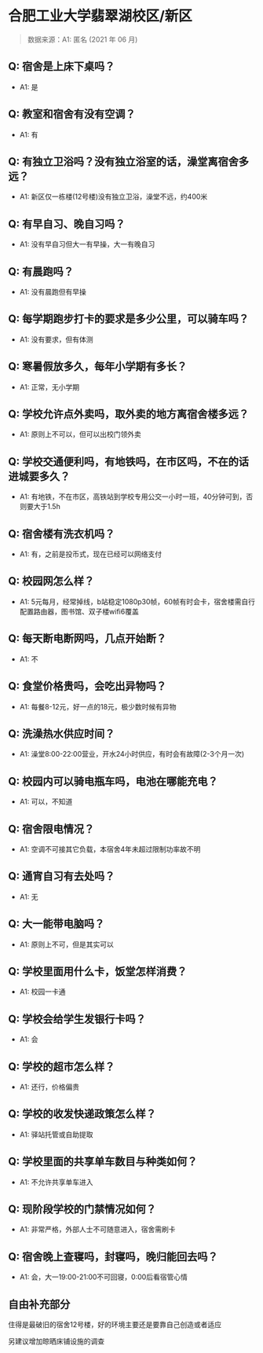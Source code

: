 # 合肥工业大学翡翠湖校区/新区

> 数据来源：A1: 匿名 (2021 年 06 月)

## Q: 宿舍是上床下桌吗？

- A1: 是

## Q: 教室和宿舍有没有空调？

- A1: 有

## Q: 有独立卫浴吗？没有独立浴室的话，澡堂离宿舍多远？

- A1: 新区仅一栋楼(12号楼)没有独立卫浴，澡堂不远，约400米

## Q: 有早自习、晚自习吗？

- A1: 没有早自习但大一有早操，大一有晚自习

## Q: 有晨跑吗？

- A1: 没有晨跑但有早操

## Q: 每学期跑步打卡的要求是多少公里，可以骑车吗？

- A1: 没有要求，但有体测

## Q: 寒暑假放多久，每年小学期有多长？

- A1: 正常，无小学期

## Q: 学校允许点外卖吗，取外卖的地方离宿舍楼多远？

- A1: 原则上不可以，但可以出校门领外卖

## Q: 学校交通便利吗，有地铁吗，在市区吗，不在的话进城要多久？

- A1: 有地铁，不在市区，高铁站到学校专用公交一小时一班，40分钟可到，否则要大于1.5h

## Q: 宿舍楼有洗衣机吗？

- A1: 有，之前是投币式，现在已经可以网络支付

## Q: 校园网怎么样？

- A1: 5元每月，经常掉线，b站稳定1080p30帧，60帧有时会卡，宿舍楼需自行配置路由器，图书馆、双子楼wifi6覆盖

## Q: 每天断电断网吗，几点开始断？

- A1: 不

## Q: 食堂价格贵吗，会吃出异物吗？

- A1: 每餐8-12元，好一点的18元，极少数时候有异物

## Q: 洗澡热水供应时间？

- A1: 澡堂8:00-22:00营业，开水24小时供应，有时会有故障(2-3个月一次)

## Q: 校园内可以骑电瓶车吗，电池在哪能充电？

- A1: 可以，不知道

## Q: 宿舍限电情况？

- A1: 空调不可接其它负载，本宿舍4年未超过限制功率故不明

## Q: 通宵自习有去处吗？

- A1: 无

## Q: 大一能带电脑吗？

- A1: 原则上不可，但是其实可以

## Q: 学校里面用什么卡，饭堂怎样消费？

- A1: 校园一卡通

## Q: 学校会给学生发银行卡吗？

- A1: 会

## Q: 学校的超市怎么样？

- A1: 还行，价格偏贵

## Q: 学校的收发快递政策怎么样？

- A1: 驿站托管或自助提取

## Q: 学校里面的共享单车数目与种类如何？

- A1: 不允许共享单车进入

## Q: 现阶段学校的门禁情况如何？

- A1: 非常严格，外部人士不可随意进入，宿舍需刷卡

## Q: 宿舍晚上查寝吗，封寝吗，晚归能回去吗？

- A1: 会，大一19:00-21:00不可回寝，0:00后看宿管心情

## 自由补充部分

住得是最破旧的宿舍12号楼，好的环境主要还是要靠自己创造或者适应

另建议增加晾晒床铺设施的调查